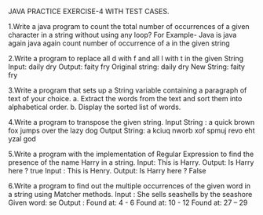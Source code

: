 JAVA PRACTICE EXERCISE-4 WITH TEST CASES.

1.Write a java program to count the total number of occurrences of a given character in a string without using any loop? For Example- Java is java again java again count number of occurrence of a in the given string

2.Write a program to replace all d with f and all l with t in the given String Input: daily dry Output: faity fry Original string: daily dry New String: faity fry

3.Write a program that sets up a String variable containing a paragraph of text of your choice. a. Extract the words from the text and sort them into alphabetical order. b. Display the sorted list of words.

4.Write a program to transpose the given string. Input String : a quick brown fox jumps over the lazy dog Output String: a kciuq nworb xof spmuj revo eht yzal god

5.Write a program with the implementation of Regular Expression to find the presence of the name Harry in a string. Input: This is Harry. Output: Is Harry here ? true Input : This is Henry. Output: Is Harry here ? False

6.Write a program to find out the multiple occurrences of the given word in a string using Matcher methods. Input : She sells seashells by the seashore Given word: se Output : Found at: 4 - 6 Found at: 10 - 12 Found at: 27 – 29

